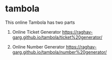 # tambola

This online Tambola has two parts

1. Online Ticket Generator
  https://raghav-garg.github.io/tambola/ticket%20generator/
  
2. Online Number Generator
  https://raghav-garg.github.io/tambola/number%20generator/
  
  
